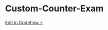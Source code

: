 # Custom-Counter-Exam

[Edit in Codeflow ⚡️](https://stackblitz.com/~/github.com/OlusegunAdewale/Custom-Counter-Exam)